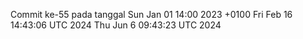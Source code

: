 Commit ke-55 pada tanggal Sun Jan 01 14:00 2023 +0100
Fri Feb 16 14:43:06 UTC 2024
Thu Jun  6 09:43:23 UTC 2024
